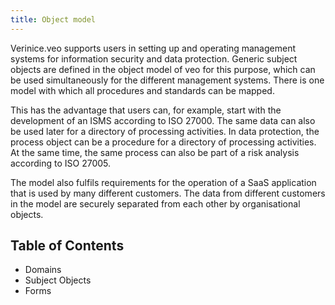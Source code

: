 ```yaml
---
title: Object model
---
```

Verinice.veo supports users in setting up and operating management systems for information security and data protection. Generic subject objects are defined in the object model of veo for this purpose, which can be used simultaneously for the different management systems. There is one model with which all procedures and standards can be mapped.

This has the advantage that users can, for example, start with the development of an ISMS according to ISO 27000. The same data can also be used later for a directory of processing activities. In data protection, the process object can be a procedure for a directory of processing activities. At the same time, the same process can also be part of a risk analysis according to ISO 27005.

The model also fulfils requirements for the operation of a SaaS application that is used by many different customers. The data from different customers in the model are securely separated from each other by organisational objects.

## Table of Contents

* <DocsLink to="/object_model/domains">Domains</DocsLink>
* <DocsLink to="/object_model/objects">Subject Objects</DocsLink>
* <DocsLink to="/object_model/forms">Forms</DocsLink>

